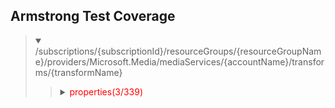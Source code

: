 ## Armstrong Test Coverage

<blockquote><details open><summary>/subscriptions/{subscriptionId}/resourceGroups/{resourceGroupName}/providers/Microsoft.Media/mediaServices/{accountName}/transforms/{transformName}</summary><blockquote>

<details><summary><span style="color:red">properties(3/339)</span></summary><blockquote>

- <span >description</span>

<details><summary><span style="color:red">outputs(2/337)</span></summary><blockquote>

<details><summary><span style="color:red">onError(0/2)</span></summary><blockquote>

- <span style="color:red">value=ContinueJob</span>

- <span style="color:red">value=StopProcessingJob</span>

</blockquote></details>

<details><summary><span style="color:red">preset(2/330)</span></summary><blockquote>

- <span style="color:red">@odata.type</span>

<details><summary><span style="color:red">#Microsoft.Media.AudioAnalyzerPreset(0/6)</span></summary><blockquote>

- <span style="color:red">@odata.type</span>

- <span style="color:red">audioLanguage</span>

- <span style="color:red">experimentalOptions</span>

<details><summary><span style="color:red">mode(0/2)</span></summary><blockquote>

- <span style="color:red">value=Basic</span>

- <span style="color:red">value=Standard</span>

</blockquote></details>

</blockquote></details>

<details><summary><span style="color:red">#Microsoft.Media.BuiltInStandardEncoderPreset(2/31)</span></summary><blockquote>

- <span >@odata.type</span>

<details><summary><span style="color:red">configurations(0/12)</span></summary><blockquote>

- <span style="color:red">keyFrameIntervalInSeconds</span>

- <span style="color:red">maxBitrateBps</span>

- <span style="color:red">maxHeight</span>

- <span style="color:red">maxLayers</span>

- <span style="color:red">minBitrateBps</span>

- <span style="color:red">minHeight</span>

<details><summary><span style="color:red">complexity(0/3)</span></summary><blockquote>

- <span style="color:red">value=Balanced</span>

- <span style="color:red">value=Quality</span>

- <span style="color:red">value=Speed</span>

</blockquote></details>

<details><summary><span style="color:red">interleaveOutput(0/2)</span></summary><blockquote>

- <span style="color:red">value=InterleavedOutput</span>

- <span style="color:red">value=NonInterleavedOutput</span>

</blockquote></details>

</blockquote></details>

<details><summary><span style="color:red">presetName(1/17)</span></summary><blockquote>

- <span >value=AdaptiveStreaming</span>

- <span style="color:red">value=AACGoodQualityAudio</span>

- <span style="color:red">value=ContentAwareEncoding</span>

- <span style="color:red">value=ContentAwareEncodingExperimental</span>

- <span style="color:red">value=CopyAllBitrateNonInterleaved</span>

- <span style="color:red">value=DDGoodQualityAudio</span>

- <span style="color:red">value=H264MultipleBitrate1080p</span>

- <span style="color:red">value=H264MultipleBitrate720p</span>

- <span style="color:red">value=H264MultipleBitrateSD</span>

- <span style="color:red">value=H264SingleBitrate1080p</span>

- <span style="color:red">value=H264SingleBitrate720p</span>

- <span style="color:red">value=H264SingleBitrateSD</span>

- <span style="color:red">value=H265AdaptiveStreaming</span>

- <span style="color:red">value=H265ContentAwareEncoding</span>

- <span style="color:red">value=H265SingleBitrate1080p</span>

- <span style="color:red">value=H265SingleBitrate4K</span>

- <span style="color:red">value=H265SingleBitrate720p</span>

</blockquote></details>

</blockquote></details>

<details><summary><span style="color:red">#Microsoft.Media.FaceDetectorPreset(0/13)</span></summary><blockquote>

- <span style="color:red">@odata.type</span>

- <span style="color:red">experimentalOptions</span>

<details><summary><span style="color:red">blurType(0/5)</span></summary><blockquote>

- <span style="color:red">value=Black</span>

- <span style="color:red">value=Box</span>

- <span style="color:red">value=High</span>

- <span style="color:red">value=Low</span>

- <span style="color:red">value=Med</span>

</blockquote></details>

<details><summary><span style="color:red">mode(0/3)</span></summary><blockquote>

- <span style="color:red">value=Analyze</span>

- <span style="color:red">value=Combined</span>

- <span style="color:red">value=Redact</span>

</blockquote></details>

<details><summary><span style="color:red">resolution(0/2)</span></summary><blockquote>

- <span style="color:red">value=SourceResolution</span>

- <span style="color:red">value=StandardDefinition</span>

</blockquote></details>

</blockquote></details>

<details><summary><span style="color:red">#Microsoft.Media.StandardEncoderPreset(0/269)</span></summary><blockquote>

- <span style="color:red">@odata.type</span>

- <span style="color:red">experimentalOptions</span>

<details><summary><span style="color:red">codecs(0/170)</span></summary><blockquote>

- <span style="color:red">@odata.type</span>

- <span style="color:red">label</span>

<details><summary><span style="color:red">#Microsoft.Media.AacAudio(0/9)</span></summary><blockquote>

- <span style="color:red">@odata.type</span>

- <span style="color:red">bitrate</span>

- <span style="color:red">channels</span>

- <span style="color:red">label</span>

- <span style="color:red">samplingRate</span>

<details><summary><span style="color:red">profile(0/3)</span></summary><blockquote>

- <span style="color:red">value=AacLc</span>

- <span style="color:red">value=HeAacV1</span>

- <span style="color:red">value=HeAacV2</span>

</blockquote></details>

</blockquote></details>

<details><summary><span style="color:red">#Microsoft.Media.Audio(0/6)</span></summary><blockquote>

- <span style="color:red">@odata.type</span>

- <span style="color:red">bitrate</span>

- <span style="color:red">channels</span>

- <span style="color:red">label</span>

- <span style="color:red">samplingRate</span>

</blockquote></details>

<details><summary><span style="color:red">#Microsoft.Media.CopyAudio(0/3)</span></summary><blockquote>

- <span style="color:red">@odata.type</span>

- <span style="color:red">label</span>

</blockquote></details>

<details><summary><span style="color:red">#Microsoft.Media.CopyVideo(0/3)</span></summary><blockquote>

- <span style="color:red">@odata.type</span>

- <span style="color:red">label</span>

</blockquote></details>

<details><summary><span style="color:red">#Microsoft.Media.DDAudio(0/6)</span></summary><blockquote>

- <span style="color:red">@odata.type</span>

- <span style="color:red">bitrate</span>

- <span style="color:red">channels</span>

- <span style="color:red">label</span>

- <span style="color:red">samplingRate</span>

</blockquote></details>

<details><summary><span style="color:red">#Microsoft.Media.H264Video(0/41)</span></summary><blockquote>

- <span style="color:red">@odata.type</span>

- <span style="color:red">keyFrameInterval</span>

- <span style="color:red">label</span>

- <span style="color:red">sceneChangeDetection</span>

<details><summary><span style="color:red">complexity(0/3)</span></summary><blockquote>

- <span style="color:red">value=Balanced</span>

- <span style="color:red">value=Quality</span>

- <span style="color:red">value=Speed</span>

</blockquote></details>

<details><summary><span style="color:red">layers(0/23)</span></summary><blockquote>

- <span style="color:red">adaptiveBFrame</span>

- <span style="color:red">bFrames</span>

- <span style="color:red">bitrate</span>

- <span style="color:red">bufferWindow</span>

- <span style="color:red">crf</span>

- <span style="color:red">frameRate</span>

- <span style="color:red">height</span>

- <span style="color:red">label</span>

- <span style="color:red">level</span>

- <span style="color:red">maxBitrate</span>

- <span style="color:red">referenceFrames</span>

- <span style="color:red">slices</span>

- <span style="color:red">width</span>

<details><summary><span style="color:red">entropyMode(0/2)</span></summary><blockquote>

- <span style="color:red">value=Cabac</span>

- <span style="color:red">value=Cavlc</span>

</blockquote></details>

<details><summary><span style="color:red">profile(0/6)</span></summary><blockquote>

- <span style="color:red">value=Auto</span>

- <span style="color:red">value=Baseline</span>

- <span style="color:red">value=High422</span>

- <span style="color:red">value=High444</span>

- <span style="color:red">value=High</span>

- <span style="color:red">value=Main</span>

</blockquote></details>

</blockquote></details>

<details><summary><span style="color:red">rateControlMode(0/3)</span></summary><blockquote>

- <span style="color:red">value=ABR</span>

- <span style="color:red">value=CBR</span>

- <span style="color:red">value=CRF</span>

</blockquote></details>

<details><summary><span style="color:red">stretchMode(0/3)</span></summary><blockquote>

- <span style="color:red">value=AutoFit</span>

- <span style="color:red">value=AutoSize</span>

- <span style="color:red">value=None</span>

</blockquote></details>

<details><summary><span style="color:red">syncMode(0/4)</span></summary><blockquote>

- <span style="color:red">value=Auto</span>

- <span style="color:red">value=Cfr</span>

- <span style="color:red">value=Passthrough</span>

- <span style="color:red">value=Vfr</span>

</blockquote></details>

</blockquote></details>

<details><summary><span style="color:red">#Microsoft.Media.H265Video(0/33)</span></summary><blockquote>

- <span style="color:red">@odata.type</span>

- <span style="color:red">keyFrameInterval</span>

- <span style="color:red">label</span>

- <span style="color:red">sceneChangeDetection</span>

<details><summary><span style="color:red">complexity(0/3)</span></summary><blockquote>

- <span style="color:red">value=Balanced</span>

- <span style="color:red">value=Quality</span>

- <span style="color:red">value=Speed</span>

</blockquote></details>

<details><summary><span style="color:red">layers(0/18)</span></summary><blockquote>

- <span style="color:red">adaptiveBFrame</span>

- <span style="color:red">bFrames</span>

- <span style="color:red">bitrate</span>

- <span style="color:red">bufferWindow</span>

- <span style="color:red">crf</span>

- <span style="color:red">frameRate</span>

- <span style="color:red">height</span>

- <span style="color:red">label</span>

- <span style="color:red">level</span>

- <span style="color:red">maxBitrate</span>

- <span style="color:red">referenceFrames</span>

- <span style="color:red">slices</span>

- <span style="color:red">width</span>

<details><summary><span style="color:red">profile(0/3)</span></summary><blockquote>

- <span style="color:red">value=Auto</span>

- <span style="color:red">value=Main10</span>

- <span style="color:red">value=Main</span>

</blockquote></details>

</blockquote></details>

<details><summary><span style="color:red">stretchMode(0/3)</span></summary><blockquote>

- <span style="color:red">value=AutoFit</span>

- <span style="color:red">value=AutoSize</span>

- <span style="color:red">value=None</span>

</blockquote></details>

<details><summary><span style="color:red">syncMode(0/4)</span></summary><blockquote>

- <span style="color:red">value=Auto</span>

- <span style="color:red">value=Cfr</span>

- <span style="color:red">value=Passthrough</span>

- <span style="color:red">value=Vfr</span>

</blockquote></details>

</blockquote></details>

<details><summary><span style="color:red">#Microsoft.Media.Image(0/14)</span></summary><blockquote>

- <span style="color:red">@odata.type</span>

- <span style="color:red">keyFrameInterval</span>

- <span style="color:red">label</span>

- <span style="color:red">range</span>

- <span style="color:red">start</span>

- <span style="color:red">step</span>

<details><summary><span style="color:red">stretchMode(0/3)</span></summary><blockquote>

- <span style="color:red">value=AutoFit</span>

- <span style="color:red">value=AutoSize</span>

- <span style="color:red">value=None</span>

</blockquote></details>

<details><summary><span style="color:red">syncMode(0/4)</span></summary><blockquote>

- <span style="color:red">value=Auto</span>

- <span style="color:red">value=Cfr</span>

- <span style="color:red">value=Passthrough</span>

- <span style="color:red">value=Vfr</span>

</blockquote></details>

</blockquote></details>

<details><summary><span style="color:red">#Microsoft.Media.JpgImage(0/21)</span></summary><blockquote>

- <span style="color:red">@odata.type</span>

- <span style="color:red">keyFrameInterval</span>

- <span style="color:red">label</span>

- <span style="color:red">range</span>

- <span style="color:red">spriteColumn</span>

- <span style="color:red">start</span>

- <span style="color:red">step</span>

<details><summary><span style="color:red">layers(0/6)</span></summary><blockquote>

- <span style="color:red">height</span>

- <span style="color:red">label</span>

- <span style="color:red">quality</span>

- <span style="color:red">width</span>

</blockquote></details>

<details><summary><span style="color:red">stretchMode(0/3)</span></summary><blockquote>

- <span style="color:red">value=AutoFit</span>

- <span style="color:red">value=AutoSize</span>

- <span style="color:red">value=None</span>

</blockquote></details>

<details><summary><span style="color:red">syncMode(0/4)</span></summary><blockquote>

- <span style="color:red">value=Auto</span>

- <span style="color:red">value=Cfr</span>

- <span style="color:red">value=Passthrough</span>

- <span style="color:red">value=Vfr</span>

</blockquote></details>

</blockquote></details>

<details><summary><span style="color:red">#Microsoft.Media.PngImage(0/19)</span></summary><blockquote>

- <span style="color:red">@odata.type</span>

- <span style="color:red">keyFrameInterval</span>

- <span style="color:red">label</span>

- <span style="color:red">range</span>

- <span style="color:red">start</span>

- <span style="color:red">step</span>

<details><summary><span style="color:red">layers(0/5)</span></summary><blockquote>

- <span style="color:red">height</span>

- <span style="color:red">label</span>

- <span style="color:red">width</span>

</blockquote></details>

<details><summary><span style="color:red">stretchMode(0/3)</span></summary><blockquote>

- <span style="color:red">value=AutoFit</span>

- <span style="color:red">value=AutoSize</span>

- <span style="color:red">value=None</span>

</blockquote></details>

<details><summary><span style="color:red">syncMode(0/4)</span></summary><blockquote>

- <span style="color:red">value=Auto</span>

- <span style="color:red">value=Cfr</span>

- <span style="color:red">value=Passthrough</span>

- <span style="color:red">value=Vfr</span>

</blockquote></details>

</blockquote></details>

<details><summary><span style="color:red">#Microsoft.Media.Video(0/11)</span></summary><blockquote>

- <span style="color:red">@odata.type</span>

- <span style="color:red">keyFrameInterval</span>

- <span style="color:red">label</span>

<details><summary><span style="color:red">stretchMode(0/3)</span></summary><blockquote>

- <span style="color:red">value=AutoFit</span>

- <span style="color:red">value=AutoSize</span>

- <span style="color:red">value=None</span>

</blockquote></details>

<details><summary><span style="color:red">syncMode(0/4)</span></summary><blockquote>

- <span style="color:red">value=Auto</span>

- <span style="color:red">value=Cfr</span>

- <span style="color:red">value=Passthrough</span>

- <span style="color:red">value=Vfr</span>

</blockquote></details>

</blockquote></details>

</blockquote></details>

<details><summary><span style="color:red">filters(0/62)</span></summary><blockquote>

<details><summary><span style="color:red">crop(0/5)</span></summary><blockquote>

- <span style="color:red">height</span>

- <span style="color:red">left</span>

- <span style="color:red">top</span>

- <span style="color:red">width</span>

</blockquote></details>

<details><summary><span style="color:red">deinterlace(0/6)</span></summary><blockquote>

<details><summary><span style="color:red">mode(0/2)</span></summary><blockquote>

- <span style="color:red">value=AutoPixelAdaptive</span>

- <span style="color:red">value=Off</span>

</blockquote></details>

<details><summary><span style="color:red">parity(0/3)</span></summary><blockquote>

- <span style="color:red">value=Auto</span>

- <span style="color:red">value=BottomFieldFirst</span>

- <span style="color:red">value=TopFieldFirst</span>

</blockquote></details>

</blockquote></details>

<details><summary><span style="color:red">fadeIn(0/4)</span></summary><blockquote>

- <span style="color:red">duration</span>

- <span style="color:red">fadeColor</span>

- <span style="color:red">start</span>

</blockquote></details>

<details><summary><span style="color:red">fadeOut(0/4)</span></summary><blockquote>

- <span style="color:red">duration</span>

- <span style="color:red">fadeColor</span>

- <span style="color:red">start</span>

</blockquote></details>

<details><summary><span style="color:red">overlays(0/36)</span></summary><blockquote>

- <span style="color:red">@odata.type</span>

- <span style="color:red">audioGainLevel</span>

- <span style="color:red">end</span>

- <span style="color:red">fadeInDuration</span>

- <span style="color:red">fadeOutDuration</span>

- <span style="color:red">inputLabel</span>

- <span style="color:red">start</span>

<details><summary><span style="color:red">#Microsoft.Media.AudioOverlay(0/8)</span></summary><blockquote>

- <span style="color:red">@odata.type</span>

- <span style="color:red">audioGainLevel</span>

- <span style="color:red">end</span>

- <span style="color:red">fadeInDuration</span>

- <span style="color:red">fadeOutDuration</span>

- <span style="color:red">inputLabel</span>

- <span style="color:red">start</span>

</blockquote></details>

<details><summary><span style="color:red">#Microsoft.Media.VideoOverlay(0/19)</span></summary><blockquote>

- <span style="color:red">@odata.type</span>

- <span style="color:red">audioGainLevel</span>

- <span style="color:red">end</span>

- <span style="color:red">fadeInDuration</span>

- <span style="color:red">fadeOutDuration</span>

- <span style="color:red">inputLabel</span>

- <span style="color:red">opacity</span>

- <span style="color:red">start</span>

<details><summary><span style="color:red">cropRectangle(0/5)</span></summary><blockquote>

- <span style="color:red">height</span>

- <span style="color:red">left</span>

- <span style="color:red">top</span>

- <span style="color:red">width</span>

</blockquote></details>

<details><summary><span style="color:red">position(0/5)</span></summary><blockquote>

- <span style="color:red">height</span>

- <span style="color:red">left</span>

- <span style="color:red">top</span>

- <span style="color:red">width</span>

</blockquote></details>

</blockquote></details>

</blockquote></details>

<details><summary><span style="color:red">rotation(0/6)</span></summary><blockquote>

- <span style="color:red">value=Auto</span>

- <span style="color:red">value=None</span>

- <span style="color:red">value=Rotate0</span>

- <span style="color:red">value=Rotate180</span>

- <span style="color:red">value=Rotate270</span>

- <span style="color:red">value=Rotate90</span>

</blockquote></details>

</blockquote></details>

<details><summary><span style="color:red">formats(0/34)</span></summary><blockquote>

- <span style="color:red">@odata.type</span>

- <span style="color:red">filenamePattern</span>

<details><summary><span style="color:red">#Microsoft.Media.ImageFormat(0/3)</span></summary><blockquote>

- <span style="color:red">@odata.type</span>

- <span style="color:red">filenamePattern</span>

</blockquote></details>

<details><summary><span style="color:red">#Microsoft.Media.JpgFormat(0/3)</span></summary><blockquote>

- <span style="color:red">@odata.type</span>

- <span style="color:red">filenamePattern</span>

</blockquote></details>

<details><summary><span style="color:red">#Microsoft.Media.Mp4Format(0/7)</span></summary><blockquote>

- <span style="color:red">@odata.type</span>

- <span style="color:red">filenamePattern</span>

<details><summary><span style="color:red">outputFiles(0/4)</span></summary><blockquote>

- <span style="color:red">labels(0/2)</span>

</blockquote></details>

</blockquote></details>

<details><summary><span style="color:red">#Microsoft.Media.MultiBitrateFormat(0/7)</span></summary><blockquote>

- <span style="color:red">@odata.type</span>

- <span style="color:red">filenamePattern</span>

<details><summary><span style="color:red">outputFiles(0/4)</span></summary><blockquote>

- <span style="color:red">labels(0/2)</span>

</blockquote></details>

</blockquote></details>

<details><summary><span style="color:red">#Microsoft.Media.PngFormat(0/3)</span></summary><blockquote>

- <span style="color:red">@odata.type</span>

- <span style="color:red">filenamePattern</span>

</blockquote></details>

<details><summary><span style="color:red">#Microsoft.Media.TransportStreamFormat(0/7)</span></summary><blockquote>

- <span style="color:red">@odata.type</span>

- <span style="color:red">filenamePattern</span>

<details><summary><span style="color:red">outputFiles(0/4)</span></summary><blockquote>

- <span style="color:red">labels(0/2)</span>

</blockquote></details>

</blockquote></details>

</blockquote></details>

</blockquote></details>

<details><summary><span style="color:red">#Microsoft.Media.VideoAnalyzerPreset(0/9)</span></summary><blockquote>

- <span style="color:red">@odata.type</span>

- <span style="color:red">audioLanguage</span>

- <span style="color:red">experimentalOptions</span>

<details><summary><span style="color:red">insightsToExtract(0/3)</span></summary><blockquote>

- <span style="color:red">value=AllInsights</span>

- <span style="color:red">value=AudioInsightsOnly</span>

- <span style="color:red">value=VideoInsightsOnly</span>

</blockquote></details>

<details><summary><span style="color:red">mode(0/2)</span></summary><blockquote>

- <span style="color:red">value=Basic</span>

- <span style="color:red">value=Standard</span>

</blockquote></details>

</blockquote></details>

</blockquote></details>

<details><summary><span style="color:red">relativePriority(0/3)</span></summary><blockquote>

- <span style="color:red">value=High</span>

- <span style="color:red">value=Low</span>

- <span style="color:red">value=Normal</span>

</blockquote></details>

</blockquote></details>

</blockquote></details>

</blockquote></details>
</blockquote>
